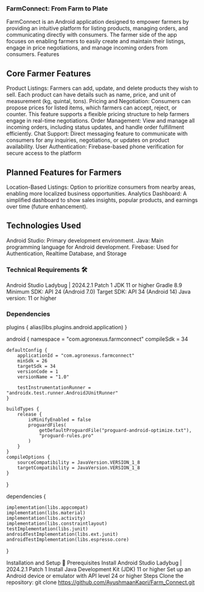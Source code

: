 ### FarmConnect: From Farm to Plate
FarmConnect is an Android application designed to empower farmers by providing an intuitive platform for listing products, managing orders, and communicating directly with consumers. 
The farmer side of the app focuses on enabling farmers to easily create and maintain their listings, engage in price negotiations, and manage incoming orders from consumers.
Features
## Core Farmer Features
 Product Listings: Farmers can add, update, and delete products they wish to sell. Each product can have details such as name, price, and unit of measurement (kg, quintal, tons).
 Pricing and Negotiation: Consumers can propose prices for listed items, which farmers can accept, reject, or counter. This feature supports a flexible pricing structure to help farmers engage in real-time negotiations.
Order Management: View and manage all incoming orders, including status updates, and handle order fulfillment efficiently.
Chat Support: Direct messaging feature to communicate with consumers for any inquiries, negotiations, or updates on product availability.
User Authentication: Firebase-based phone verification for secure access to the platform
## Planned Features for Farmers
Location-Based Listings: Option to prioritize consumers from nearby areas, enabling more localized business opportunities.
Analytics Dashboard: A simplified dashboard to show sales insights, popular products, and earnings over time (future enhancement).
## Technologies Used
Android Studio: Primary development environment.
Java: Main programming language for Android development.
Firebase: Used for Authentication, Realtime Database, and Storage
### Technical Requirements 🛠️
Android Studio Ladybug | 2024.2.1 Patch 1
JDK 11 or higher
Gradle 8.9
Minimum SDK: API 24 (Android 7.0)
Target SDK: API 34 (Android 14)
Java version: 11 or higher
### Dependencies
plugins {
    alias(libs.plugins.android.application)
}

android {
    namespace = "com.agronexus.farmconnect"
    compileSdk = 34

    defaultConfig {
        applicationId = "com.agronexus.farmconnect"
        minSdk = 26
        targetSdk = 34
        versionCode = 1
        versionName = "1.0"

        testInstrumentationRunner = "androidx.test.runner.AndroidJUnitRunner"
    }

    buildTypes {
        release {
            isMinifyEnabled = false
            proguardFiles(
                getDefaultProguardFile("proguard-android-optimize.txt"),
                "proguard-rules.pro"
            )
        }
    }
    compileOptions {
        sourceCompatibility = JavaVersion.VERSION_1_8
        targetCompatibility = JavaVersion.VERSION_1_8
    }
}

dependencies {

    implementation(libs.appcompat)
    implementation(libs.material)
    implementation(libs.activity)
    implementation(libs.constraintlayout)
    testImplementation(libs.junit)
    androidTestImplementation(libs.ext.junit)
    androidTestImplementation(libs.espresso.core)
}

Installation and Setup 🚀
Prerequisites
Install Android Studio Ladybug | 2024.2.1 Patch 1
Install Java Development Kit (JDK) 11 or higher
Set up an Android device or emulator with API level 24 or higher
Steps
Clone the repository:
git clone https://github.com/AyushmaanKapri/Farm_Connect.git

